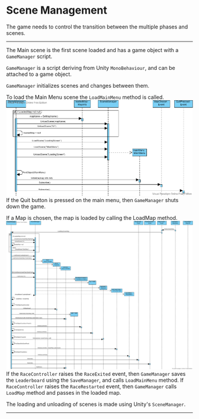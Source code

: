 # Scene Management

The game needs to control the transition between the multiple phases and scenes.

---

The Main scene is the first scene loaded and has a game object with a `GameManager` script.

`GameManager` is a script deriving from Unity `MonoBehaviour`, and can be attached to a game object.

`GameManager` initializes scenes and changes between them.

To load the Main Menu scene the `LoadMainMenu` method is called.
![load main menu sequence](SceneManagementImages/main_menu_scene_loading.png)
If the Quit button is pressed on the main menu, then `GameManager` shuts down the game.

If a Map is chosen, the map is loaded by calling the LoadMap method.
![map loading sequence](SceneManagementImages/map_scene_loading.png)
If the `RaceController` raises the `RaceExited` event, then `GameManager` saves the `Leaderboard` using the `SaveManager`, and calls `LoadMainMenu` method.
If `RaceController` raises the `RaceRestarted` event, then `GameManager` calls `LoadMap` method and passes in the loaded map.

The loading and unloading of scenes is made using Unity's `SceneManager`.

---

